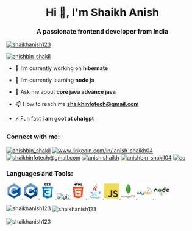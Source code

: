 <h1 align="center">Hi 👋, I'm Shaikh Anish</h1>
<h3 align="center">A passionate frontend developer from India</h3>

<p align="left"> <a href="https://github.com/ryo-ma/github-profile-trophy"><img src="https://github-profile-trophy.vercel.app/?username=shaikhanish123" alt="shaikhanish123" /></a> </p>

<p align="left"> <a href="https://twitter.com/anishbin_shakil" target="blank"><img src="https://img.shields.io/twitter/follow/anishbin_shakil?logo=twitter&style=for-the-badge" alt="anishbin_shakil" /></a> </p>

- 🔭 I’m currently working on **hibernate**

- 🌱 I’m currently learning **node js**

- 💬 Ask me about **core java advance java**

- 📫 How to reach me **shaikhinfotech@gmail.com**

- ⚡ Fun fact **i am goot at chatgpt**

<h3 align="left">Connect with me:</h3>
<p align="left">
<a href="https://twitter.com/anishbin_shakil" target="blank"><img align="center" src="https://raw.githubusercontent.com/rahuldkjain/github-profile-readme-generator/master/src/images/icons/Social/twitter.svg" alt="anishbin_shakil" height="30" width="40" /></a>
<a href="https://linkedin.com/in/www.linkedin.com/in/ anish-shaikh04" target="blank"><img align="center" src="https://raw.githubusercontent.com/rahuldkjain/github-profile-readme-generator/master/src/images/icons/Social/linked-in-alt.svg" alt="www.linkedin.com/in/ anish-shaikh04" height="30" width="40" /></a>
<a href="https://stackoverflow.com/users/shaikhinfotech@gmail.com" target="blank"><img align="center" src="https://raw.githubusercontent.com/rahuldkjain/github-profile-readme-generator/master/src/images/icons/Social/stack-overflow.svg" alt="shaikhinfotech@gmail.com" height="30" width="40" /></a>
<a href="https://fb.com/anish shaikh" target="blank"><img align="center" src="https://raw.githubusercontent.com/rahuldkjain/github-profile-readme-generator/master/src/images/icons/Social/facebook.svg" alt="anish shaikh" height="30" width="40" /></a>
<a href="https://instagram.com/anishbin_shakil04" target="blank"><img align="center" src="https://raw.githubusercontent.com/rahuldkjain/github-profile-readme-generator/master/src/images/icons/Social/instagram.svg" alt="anishbin_shakil04" height="30" width="40" /></a>
<a href="https://www.youtube.com/c/co" target="blank"><img align="center" src="https://raw.githubusercontent.com/rahuldkjain/github-profile-readme-generator/master/src/images/icons/Social/youtube.svg" alt="co" height="30" width="40" /></a>
</p>

<h3 align="left">Languages and Tools:</h3>
<p align="left"> <a href="https://www.cprogramming.com/" target="_blank" rel="noreferrer"> <img src="https://raw.githubusercontent.com/devicons/devicon/master/icons/c/c-original.svg" alt="c" width="40" height="40"/> </a> <a href="https://www.w3schools.com/cpp/" target="_blank" rel="noreferrer"> <img src="https://raw.githubusercontent.com/devicons/devicon/master/icons/cplusplus/cplusplus-original.svg" alt="cplusplus" width="40" height="40"/> </a> <a href="https://www.w3schools.com/css/" target="_blank" rel="noreferrer"> <img src="https://raw.githubusercontent.com/devicons/devicon/master/icons/css3/css3-original-wordmark.svg" alt="css3" width="40" height="40"/> </a> <a href="https://git-scm.com/" target="_blank" rel="noreferrer"> <img src="https://www.vectorlogo.zone/logos/git-scm/git-scm-icon.svg" alt="git" width="40" height="40"/> </a> <a href="https://www.w3.org/html/" target="_blank" rel="noreferrer"> <img src="https://raw.githubusercontent.com/devicons/devicon/master/icons/html5/html5-original-wordmark.svg" alt="html5" width="40" height="40"/> </a> <a href="https://www.java.com" target="_blank" rel="noreferrer"> <img src="https://raw.githubusercontent.com/devicons/devicon/master/icons/java/java-original.svg" alt="java" width="40" height="40"/> </a> <a href="https://developer.mozilla.org/en-US/docs/Web/JavaScript" target="_blank" rel="noreferrer"> <img src="https://raw.githubusercontent.com/devicons/devicon/master/icons/javascript/javascript-original.svg" alt="javascript" width="40" height="40"/> </a> <a href="https://www.mongodb.com/" target="_blank" rel="noreferrer"> <img src="https://raw.githubusercontent.com/devicons/devicon/master/icons/mongodb/mongodb-original-wordmark.svg" alt="mongodb" width="40" height="40"/> </a> <a href="https://www.mysql.com/" target="_blank" rel="noreferrer"> <img src="https://raw.githubusercontent.com/devicons/devicon/master/icons/mysql/mysql-original-wordmark.svg" alt="mysql" width="40" height="40"/> </a> <a href="https://nodejs.org" target="_blank" rel="noreferrer"> <img src="https://raw.githubusercontent.com/devicons/devicon/master/icons/nodejs/nodejs-original-wordmark.svg" alt="nodejs" width="40" height="40"/> </a> </p>

<p><img align="left" src="https://github-readme-stats.vercel.app/api/top-langs?username=shaikhanish123&show_icons=true&locale=en&layout=compact" alt="shaikhanish123" /></p>

<p>&nbsp;<img align="center" src="https://github-readme-stats.vercel.app/api?username=shaikhanish123&show_icons=true&locale=en" alt="shaikhanish123" /></p>

<p><img align="center" src="https://github-readme-streak-stats.herokuapp.com/?user=shaikhanish123&" alt="shaikhanish123" /></p>
